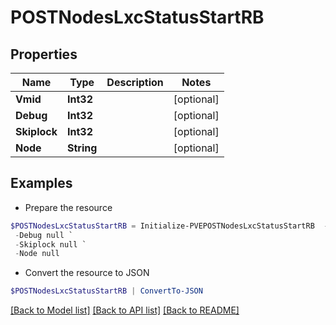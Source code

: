 # POSTNodesLxcStatusStartRB
## Properties

Name | Type | Description | Notes
------------ | ------------- | ------------- | -------------
**Vmid** | **Int32** |  | [optional] 
**Debug** | **Int32** |  | [optional] 
**Skiplock** | **Int32** |  | [optional] 
**Node** | **String** |  | [optional] 

## Examples

- Prepare the resource
```powershell
$POSTNodesLxcStatusStartRB = Initialize-PVEPOSTNodesLxcStatusStartRB  -Vmid null `
 -Debug null `
 -Skiplock null `
 -Node null
```

- Convert the resource to JSON
```powershell
$POSTNodesLxcStatusStartRB | ConvertTo-JSON
```

[[Back to Model list]](../README.md#documentation-for-models) [[Back to API list]](../README.md#documentation-for-api-endpoints) [[Back to README]](../README.md)

